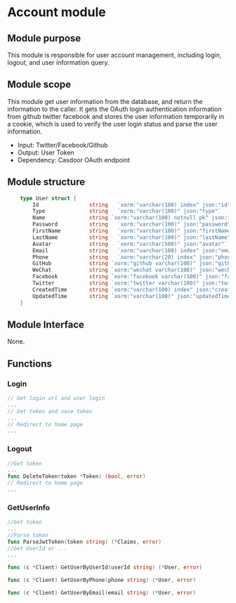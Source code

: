 # Account module

## Module purpose

This module is responsible for user account management, including login, logout, and user information query.

## Module scope

This module get user information from the database, and return the information to the caller. It gets the OAuth login authentication information from github twitter facebook and stores the user information temporarily in a cookie, which is used to verify the user login status and parse the user information.

- Input: Twitter/Facebook/Github
- Output: User Token
- Dependency: Casdoor OAuth endpoint

## Module structure

```go
    type User struct {
        Id                string   `xorm:"varchar(100) index" json:"id"`
        Type              string   `xorm:"varchar(100)" json:"type"`
        Name              string `xorm:"varchar(100) notnull pk" json:"name"`
        Password          string   `xorm:"varchar(100)" json:"password"`
        FirstName         string   `xorm:"varchar(100)" json:"firstName"`
        LastName          string   `xorm:"varchar(100)" json:"lastName"`
        Avatar            string   `xorm:"varchar(500)" json:"avatar"`
        Email             string   `xorm:"varchar(100) index" json:"email"`
        Phone             string   `xorm:"varchar(20) index" json:"phone"`
        GitHub            string `xorm:"github varchar(100)" json:"github"`
        WeChat            string `xorm:"wechat varchar(100)" json:"wechat"`
        Facebook          string `xorm:"facebook varchar(100)" json:"facebook"`
        Twitter           string `xorm:"twitter varchar(100)" json:"twitter"`
        CreatedTime       string `xorm:"varchar(100) index" json:"createdTime"`
        UpdatedTime       string `xorm:"varchar(100)" json:"updatedTime"`
    }
```

## Module Interface

None.

## Functions

### Login
```go
// Get login url and user login 
...
// Get token and save token
...
// Redirect to home page
...
```

### Logout
```go
//Get token
...
func DeleteToken(token *Token) (bool, error)
// Redirect to home page
...
```

### GetUserInfo

```go
//Get token 
...
//Parse token
func ParseJwtToken(token string) (*Claims, error)
//Get UserId or ...
...

func (c *Client) GetUserByUserId(userId string) (*User, error)

func (c *Client) GetUserByPhone(phone string) (*User, error)

func (c *Client) GetUserByEmail(email string) (*User, error)

```